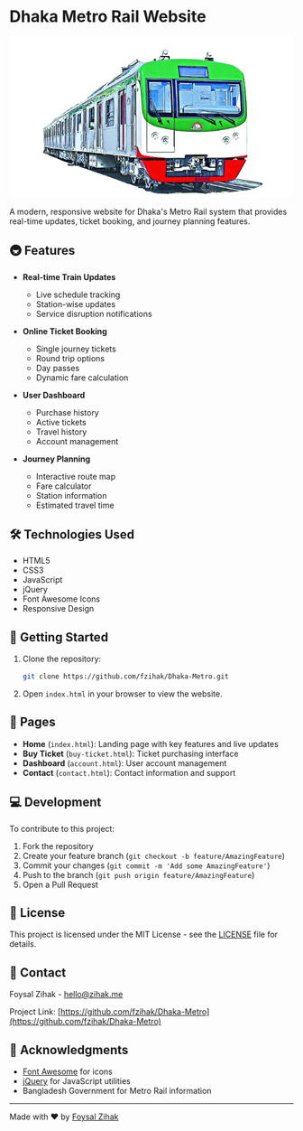 # Dhaka Metro Rail Website

![Dhaka Metro Rail](img/Metro-rail.png)

A modern, responsive website for Dhaka's Metro Rail system that provides real-time updates, ticket booking, and journey planning features.

## 🚇 Features

- **Real-time Train Updates**
  - Live schedule tracking
  - Station-wise updates
  - Service disruption notifications

- **Online Ticket Booking**
  - Single journey tickets
  - Round trip options
  - Day passes
  - Dynamic fare calculation

- **User Dashboard**
  - Purchase history
  - Active tickets
  - Travel history
  - Account management

- **Journey Planning**
  - Interactive route map
  - Fare calculator
  - Station information
  - Estimated travel time

## 🛠️ Technologies Used

- HTML5
- CSS3
- JavaScript
- jQuery
- Font Awesome Icons
- Responsive Design

## 🚀 Getting Started

1. Clone the repository:
   ```bash
   git clone https://github.com/fzihak/Dhaka-Metro.git
   ```

2. Open `index.html` in your browser to view the website.

## 📱 Pages

- **Home** (`index.html`): Landing page with key features and live updates
- **Buy Ticket** (`buy-ticket.html`): Ticket purchasing interface
- **Dashboard** (`account.html`): User account management
- **Contact** (`contact.html`): Contact information and support

## 💻 Development

To contribute to this project:

1. Fork the repository
2. Create your feature branch (`git checkout -b feature/AmazingFeature`)
3. Commit your changes (`git commit -m 'Add some AmazingFeature'`)
4. Push to the branch (`git push origin feature/AmazingFeature`)
5. Open a Pull Request

## 📄 License

This project is licensed under the MIT License - see the [LICENSE](LICENSE) file for details.

## 👥 Contact

Foysal Zihak - [hello@zihak.me](mailto:hello@zihak.me)

Project Link: [https://github.com/fzihak/Dhaka-Metro](https://github.com/fzihak/Dhaka-Metro)

## 🙏 Acknowledgments

- [Font Awesome](https://fontawesome.com) for icons
- [jQuery](https://jquery.com) for JavaScript utilities
- Bangladesh Government for Metro Rail information

---
Made with ❤️ by [Foysal Zihak](https://github.com/fzihak)
